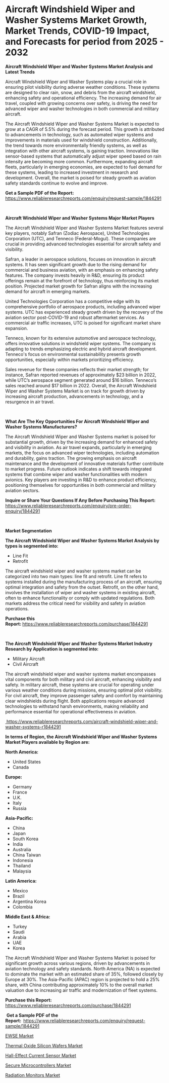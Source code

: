 <p><h1>Aircraft Windshield Wiper and Washer Systems Market Growth, Market Trends, COVID-19 Impact, and Forecasts for period from 2025 - 2032</h1></p><p><strong>Aircraft Windshield Wiper and Washer Systems Market Analysis and Latest Trends</strong></p>
<p><p>Aircraft Windshield Wiper and Washer Systems play a crucial role in ensuring pilot visibility during adverse weather conditions. These systems are designed to clear rain, snow, and debris from the aircraft windshield, enhancing safety and operational efficiency. The increasing demand for air travel, coupled with growing concerns over safety, is driving the need for advanced wiper and washer technologies in both commercial and military aircraft.</p><p>The Aircraft Windshield Wiper and Washer Systems Market is expected to grow at a CAGR of 5.5% during the forecast period. This growth is attributed to advancements in technology, such as automated wiper systems and improvements in materials used for windshield construction. Additionally, the trend towards more environmentally friendly systems, as well as integration with other aircraft systems, is gaining traction. Innovations like sensor-based systems that automatically adjust wiper speed based on rain intensity are becoming more common. Furthermore, expanding aircraft fleets, particularly in emerging economies, are expected to fuel demand for these systems, leading to increased investment in research and development. Overall, the market is poised for steady growth as aviation safety standards continue to evolve and improve.</p></p>
<p><strong>Get a Sample PDF of the Report:&nbsp;</strong> <a href="https://www.reliableresearchreports.com/enquiry/request-sample/1844291?utm_campaign=13&utm_medium=2&utm_source=Github&utm_content=ia&utm_term=28022025&utm_id=aircraft-windshield-wiper-and-washer-systems">https://www.reliableresearchreports.com/enquiry/request-sample/1844291</a></p>
<p>&nbsp;</p>
<p><strong>Aircraft Windshield Wiper and Washer Systems Major Market Players</strong></p>
<p><p>The Aircraft Windshield Wiper and Washer Systems Market features several key players, notably Safran (Zodiac Aerospace), United Technologies Corporation (UTC), and Tenneco (Federal-Mogul). These companies are crucial in providing advanced technologies essential for aircraft safety and visibility.</p><p>Safran, a leader in aerospace solutions, focuses on innovation in aircraft systems. It has seen significant growth due to the rising demand for commercial and business aviation, with an emphasis on enhancing safety features. The company invests heavily in R&D, ensuring its product offerings remain at the forefront of technology, thus reinforcing its market position. Projected market growth for Safran aligns with the increasing demand for aircraft in emerging markets.</p><p>United Technologies Corporation has a competitive edge with its comprehensive portfolio of aerospace products, including advanced wiper systems. UTC has experienced steady growth driven by the recovery of the aviation sector post-COVID-19 and robust aftermarket services. As commercial air traffic increases, UTC is poised for significant market share expansion.</p><p>Tenneco, known for its extensive automotive and aerospace technology, offers innovative solutions in windshield wiper systems. The company is adapting to trends emphasizing electric and hybrid aircraft development. Tenneco's focus on environmental sustainability presents growth opportunities, especially within markets prioritizing efficiency.</p><p>Sales revenue for these companies reflects their market strength; for instance, Safran reported revenues of approximately $23 billion in 2022, while UTC’s aerospace segment generated around $16 billion. Tenneco’s sales reached around $17 billion in 2022. Overall, the Aircraft Windshield Wiper and Washer Systems Market is on track for growth driven by increasing aircraft production, advancements in technology, and a resurgence in air travel.</p></p>
<p>&nbsp;</p>
<p><strong>What Are The Key Opportunities For Aircraft Windshield Wiper and Washer Systems Manufacturers?</strong></p>
<p><p>The Aircraft Windshield Wiper and Washer Systems market is poised for substantial growth, driven by the increasing demand for enhanced safety and visibility in aviation. As air travel expands, particularly in emerging markets, the focus on advanced wiper technologies, including automation and durability, gains traction. The growing emphasis on aircraft maintenance and the development of innovative materials further contribute to market progress. Future outlook indicates a shift towards integrated systems that combine wiper and washer functionalities with modern avionics. Key players are investing in R&D to enhance product efficiency, positioning themselves for opportunities in both commercial and military aviation sectors.</p></p>
<p><strong>Inquire or Share Your Questions If Any Before Purchasing This Report:</strong> <a href="https://www.reliableresearchreports.com/enquiry/pre-order-enquiry/1844291?utm_campaign=13&utm_medium=2&utm_source=Github&utm_content=ia&utm_term=28022025&utm_id=aircraft-windshield-wiper-and-washer-systems">https://www.reliableresearchreports.com/enquiry/pre-order-enquiry/1844291</a></p>
<p>&nbsp;</p>
<p><strong>Market Segmentation</strong></p>
<p><strong>The Aircraft Windshield Wiper and Washer Systems Market Analysis by types is segmented into:</strong></p>
<p><ul><li>Line Fit</li><li>Retrofit</li></ul></p>
<p><p>The aircraft windshield wiper and washer systems market can be categorized into two main types: line fit and retrofit. Line fit refers to systems installed during the manufacturing process of an aircraft, ensuring optimal integration and safety from the outset. Retrofit, on the other hand, involves the installation of wiper and washer systems in existing aircraft, often to enhance functionality or comply with updated regulations. Both markets address the critical need for visibility and safety in aviation operations.</p></p>
<p><strong>Purchase this Report:&nbsp;</strong><a href="https://www.reliableresearchreports.com/purchase/1844291?utm_campaign=13&utm_medium=2&utm_source=Github&utm_content=ia&utm_term=28022025&utm_id=aircraft-windshield-wiper-and-washer-systems">https://www.reliableresearchreports.com/purchase/1844291</a></p>
<p>&nbsp;</p>
<p><strong>The Aircraft Windshield Wiper and Washer Systems Market Industry Research by Application is segmented into:</strong></p>
<p><ul><li>Military Aircraft</li><li>Civil Aircraft</li></ul></p>
<p><p>The aircraft windshield wiper and washer systems market encompasses vital components for both military and civil aircraft, enhancing visibility and safety. In military aircraft, these systems are crucial for operating under various weather conditions during missions, ensuring optimal pilot visibility. For civil aircraft, they improve passenger safety and comfort by maintaining clear windshields during flight. Both applications require advanced technologies to withstand harsh environments, making reliability and performance essential for operational effectiveness in aviation.</p></p>
<p><a href="https://www.reliableresearchreports.com/aircraft-windshield-wiper-and-washer-systems-r1844291?utm_campaign=13&utm_medium=2&utm_source=Github&utm_content=ia&utm_term=28022025&utm_id=aircraft-windshield-wiper-and-washer-systems">&nbsp;https://www.reliableresearchreports.com/aircraft-windshield-wiper-and-washer-systems-r1844291</a></p>
<p><strong>In terms of Region, the Aircraft Windshield Wiper and Washer Systems Market Players available by Region are:</strong></p>
<p>
    <p> <strong> North America: </strong>
        <ul>
            <li>United States</li>
            <li>Canada</li>
        </ul>
        </p> 
    <p> <strong> Europe: </strong>
        <ul>
            <li>Germany</li>
            <li>France</li>
            <li>U.K.</li>
            <li>Italy</li>
            <li>Russia</li>
        </ul>
        </p> 
    <p> <strong> Asia-Pacific: </strong>
        <ul>
            <li>China</li>
            <li>Japan</li>
            <li>South Korea</li>
            <li>India</li>
            <li>Australia</li>
            <li>China Taiwan</li>
            <li>Indonesia</li>
            <li>Thailand</li>
            <li>Malaysia</li>
        </ul>
        </p> 
    <p> <strong> Latin America: </strong>
        <ul>
            <li>Mexico</li>
            <li>Brazil</li>
            <li>Argentina Korea</li>
            <li>Colombia</li>
        </ul>
        </p> 
    <p> <strong> Middle East & Africa: </strong>
        <ul>
            <li>Turkey</li>
            <li>Saudi</li>
            <li>Arabia</li>
            <li>UAE</li>
            <li>Korea</li>
        </ul>
    </p>
    </p>
<p><p>The Aircraft Windshield Wiper and Washer Systems Market is poised for significant growth across various regions, driven by advancements in aviation technology and safety standards. North America (NA) is expected to dominate the market with an estimated share of 35%, followed closely by Europe at 30%. The Asia-Pacific (APAC) region is projected to hold a 25% share, with China contributing approximately 10% to the overall market valuation due to increasing air traffic and modernization of fleet systems.</p></p>
<p><strong>Purchase this Report: </strong><a href="https://www.reliableresearchreports.com/purchase/1844291?utm_campaign=13&utm_medium=2&utm_source=Github&utm_content=ia&utm_term=28022025&utm_id=aircraft-windshield-wiper-and-washer-systems">https://www.reliableresearchreports.com/purchase/1844291</a></p>
<p>&nbsp;<strong>Get a Sample PDF of the Report:&nbsp;&nbsp;</strong><a href="https://www.reliableresearchreports.com/enquiry/request-sample/1844291?utm_campaign=13&utm_medium=2&utm_source=Github&utm_content=ia&utm_term=28022025&utm_id=aircraft-windshield-wiper-and-washer-systems">https://www.reliableresearchreports.com/enquiry/request-sample/1844291</a></p>
<p><strong></strong></p>
<p><p><a href="https://github.com/seibttullyjh/Market-Research-Report-List-1/blob/main/ewse-market.md?utm_campaign=13&utm_medium=2&utm_source=Github&utm_content=ia&utm_term=28022025&utm_id=aircraft-windshield-wiper-and-washer-systems">EWSE Market</a></p><p><a href="https://github.com/azorrotutus/Market-Research-Report-List-1/blob/main/thermal-oxide-silicon-wafers-market.md?utm_campaign=13&utm_medium=2&utm_source=Github&utm_content=ia&utm_term=28022025&utm_id=aircraft-windshield-wiper-and-washer-systems">Thermal Oxide Silicon Wafers Market</a></p><p><a href="https://github.com/shroffuhpa/Market-Research-Report-List-1/blob/main/hall-effect-current-sensor-market.md?utm_campaign=13&utm_medium=2&utm_source=Github&utm_content=ia&utm_term=28022025&utm_id=aircraft-windshield-wiper-and-washer-systems">Hall-Effect Current Sensor Market</a></p><p><a href="https://github.com/dafertsuria/Market-Research-Report-List-1/blob/main/secure-microcontrollers-market.md?utm_campaign=13&utm_medium=2&utm_source=Github&utm_content=ia&utm_term=28022025&utm_id=aircraft-windshield-wiper-and-washer-systems">Secure Microcontrollers Market</a></p><p><a href="https://github.com/storcweithzg/Market-Research-Report-List-1/blob/main/radiation-monitors-market.md?utm_campaign=13&utm_medium=2&utm_source=Github&utm_content=ia&utm_term=28022025&utm_id=aircraft-windshield-wiper-and-washer-systems">Radiation Monitors Market</a></p></p>